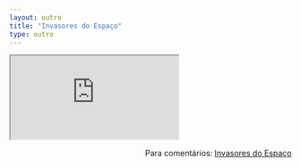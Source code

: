 ```yaml
---
layout: outro
title: "Invasores do Espaço"
type: outro
---
```


<iframe src="https://docs.google.com/document/d/e/2PACX-1vR68P-cRVOxD3tenyQNyou-0zTxx6KLc_KZl5SzKVH7GZgXHQivcc6pAS2bDTBaIReocJpOKkyYlHdk/pub?embedded=true"></iframe>

<span style="float:right">Para comentários: [Invasores do Espaço](https://docs.google.com/document/d/e/2PACX-1vR68P-cRVOxD3tenyQNyou-0zTxx6KLc_KZl5SzKVH7GZgXHQivcc6pAS2bDTBaIReocJpOKkyYlHdk/pub)</span>
